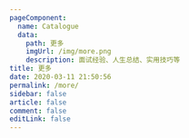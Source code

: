 ```yaml
---
pageComponent:
  name: Catalogue
  data:
    path: 更多
    imgUrl: /img/more.png
    description: 面试经验、人生总结、实用技巧等
title: 更多
date: 2020-03-11 21:50:56
permalink: /more/
sidebar: false
article: false
comment: false
editLink: false
---
```

